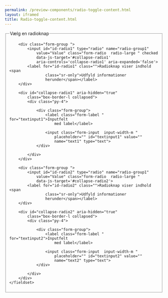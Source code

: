 ```yaml
--- 
permalink: /preview-components/radio-toggle-content.html
layout: iframed 
title: Radio-toggle-content.html
---
```

<div class="container js-radio-toggle-group">
    <fieldset>
        <legend>Vælg en radioknap</legend>

        <div class="form-group ">
            <input id="id-radio1" type="radio" name="radio-group1"
                value="Value" class="form-radio  radio-large " checked
                data-js-target='#collapse-radio1'
                aria-controls='collapse-radio1' aria-expanded='false'>
            <label for="id-radio1" class="">Radioknap viser indhold <span
                    class="sr-only">Udfyld informationer
                    herunder</span></label>
        </div>

        <div id="collapse-radio1" aria-hidden="true"
            class="box-border-l collapsed">
            <div class="py-4">

                <div class="form-group">
                    <label class="form-label " for="textinput1">Inputfelt
                        med label</label>

                    <input class="form-input  input-width-m "
                        placeholder="" id="textinput1" value=""
                        name="text1" type="text">
                </div>

            </div>
        </div>

        <div class="form-group ">
            <input id="id-radio2" type="radio" name="radio-group1"
                value="Value" class="form-radio  radio-large "
                data-js-target='#collapse-radio2'>
            <label for="id-radio2" class="">Radioknap viser indhold <span
                    class="sr-only">Udfyld informationer
                    herunder</span></label>
        </div>

        <div id="collapse-radio2" aria-hidden="true"
            class="box-border-l collapsed">
            <div class="py-4">

                <div class="form-group">
                    <label class="form-label " for="textinput2">Inputfelt
                        med label</label>

                    <input class="form-input  input-width-m "
                        placeholder="" id="textinput2" value=""
                        name="text2" type="text">
                </div>

            </div>
        </div>
    </fieldset>
</div>